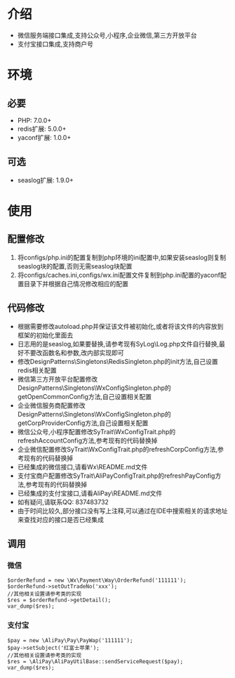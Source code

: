 # 介绍
- 微信服务端接口集成,支持公众号,小程序,企业微信,第三方开放平台
- 支付宝接口集成,支持商户号

# 环境
## 必要
- PHP: 7.0.0+
- redis扩展: 5.0.0+
- yaconf扩展: 1.0.0+

## 可选
- seaslog扩展: 1.9.0+

# 使用
## 配置修改
1. 将configs/php.ini的配置复制到php环境的ini配置中,如果安装seaslog则复制seaslog块的配置,否则无需seaslog块配置
2. 将configs/caches.ini,configs/wx.ini配置文件复制到php.ini配置的yaconf配置目录下并根据自己情况修改相应的配置

## 代码修改
- 根据需要修改autoload.php并保证该文件被初始化,或者将该文件的内容放到框架的初始化里面去
- 日志用的是seaslog,如果要替换,请参考现有SyLog\Log.php文件自行替换,最好不要改函数名和参数,改内部实现即可
- 修改DesignPatterns\Singletons\RedisSingleton.php的init方法,自己设置redis相关配置
- 微信第三方开放平台配置修改DesignPatterns\Singletons\WxConfigSingleton.php的getOpenCommonConfig方法,自己设置相关配置
- 企业微信服务商配置修改DesignPatterns\Singletons\WxConfigSingleton.php的getCorpProviderConfig方法,自己设置相关配置
- 微信公众号,小程序配置修改SyTrait\WxConfigTrait.php的refreshAccountConfig方法,参考现有的代码替换掉
- 企业微信配置修改SyTrait\WxConfigTrait.php的refreshCorpConfig方法,参考现有的代码替换掉
- 已经集成的微信接口,请看Wx\README.md文件
- 支付宝商户配置修改SyTrait\AliPayConfigTrait.php的refreshPayConfig方法,参考现有的代码替换掉
- 已经集成的支付宝接口,请看AliPay\README.md文件
- 如有疑问,请联系QQ: 837483732
- 由于时间比较久,部分接口没有写上注释,可以通过在IDE中搜索相关的请求地址来查找对应的接口是否已经集成

## 调用
### 微信
    $orderRefund = new \Wx\Payment\Way\OrderRefund('111111');
    $orderRefund->setOutTradeNo('xxx');
    //其他相关设置请参考类的实现
    $res = $orderRefund->getDetail();
    var_dump($res);
### 支付宝
    $pay = new \AliPay\Pay\PayWap('111111');
    $pay->setSubject('红富士苹果');
    //其他相关设置请参考类的实现
    $res = \AliPay\AliPayUtilBase::sendServiceRequest($pay);
    var_dump($res);
